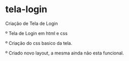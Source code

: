 # tela-login
Criação de Tela de Login

º Tela de Login em html e css

º Criação do css basico da tela.

º Criado novo layout, a mesma ainda não esta funcional.



